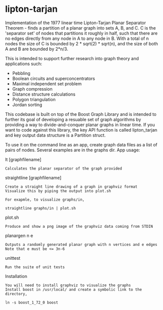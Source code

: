 # lipton-tarjan
Implementation of the 1977 linear time Lipton-Tarjan Planar Separator Theorem - finds a partition of a planar graph into sets A, B, and C.  C is the 'separator set' of nodes that partitions it roughly in half, such that there are no edges directly from any node in A to any node in B.  With a total of n nodes the size of C is bounded by 2 * sqrt(2) * sqrt(n), and the size of both A and B are bounded by 2*n/3.

This is intended to support further research into graph theory and applications such:

* Pebbling
* Boolean circuits and superconcentrators
* Maximal independent set problem
* Graph compression
* Distance structure calculations
* Polygon triangulation
* Jordan sorting

This codebase is built on top of the Boost Graph Library and is intended to further its goal of developing a resuable set of graph algorithms by providing a way to divide-and-conquer planar graphs in linear time.  If you want to code against this library, the key API function is called lipton_tarjan and key output data structure is a Partition struct.

To use it on the command line as an app, create graph data files as a list of pairs of nodes.  Several examples are in the graphs dir.  App usage:

lt [graphfilename]

	Calculates the planar separator of the graph provided

straightline [graphfilename]

	Create a straight line drawing of a graph in graphviz format
	Visualize this by piping the output into plot.sh

	For exapmle, to visualize graphs/in,

	straightline graphs/in | plot.sh

plot.sh

	Produce and show a png image of the graphviz data coming from STDIN

planargen n e

	Outputs a randomly generated planar graph with n vertices and e edges
	Note that e must be <= 3n-6

unittest

	Run the suite of unit tests
	
Installation

	You will need to install graphviz to visualize the graphs
	Install boost in /usr/local/ and create a symbolic link to the directory,
	
	ln -s boost_1_72_0 boost
